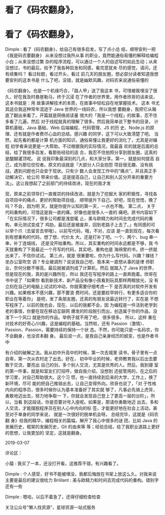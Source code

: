 # 看了《码农翻身》，

# 看了《码农翻身》，

Dimple : 看了《码农翻身》，给自己有很多启发，写了点小总 结，顺带安利一把 《我是码农要翻身》 从来没想过我所从事 的职业，竟然能通俗易懂的解释给编程小白；从来没想过繁 杂的程序流程，可以通过一个人的自述写的如此生动；从来 没想过，书的最后，给予了我各种启发和同感，看完意犹未 尽的感觉，请问，还有续集吗？ 看过标题，看过开头，看过 前几天的朋友圈，想必部分读者知道我想要安利的这本书是 什么了吧，没错，就是幽默风趣，对码农来说通俗易懂的

《码农翻身》。也是一个机缘巧合，「路人甲」送了我这本 书，可惜被我埋没了很久，好在我及时悬崖勒马，终于沉浸 在了作者的世界里。用作者欣哥的话来说，这本书就是：用 故事讲解技术的本质，在故事中轻松自在地掌握技术。 这本 书尤其适合我这种常年混迹于 Java 世界的一线码农，所以我想 要翻身，我把它从箱底了翻出来看了。开篇就是网络阅读量 很大的「我是一个线程」的故事，忍不住多看了几遍，然后 对于线程就真的理解了很多。然后我简单说下整书的目录， 计算机基础，Java 基础、Web 后端编程、代码管理、JS 的历 史、Node.js 的原理、还有就是作者费尽心血的总结。感兴趣 的同学，这下可以大致清楚了吧。 当然，起先看的都是计算 机方面的知识，通俗易懂让我更好的消化了，尤其是对编程 初学者来说更是一大帮助。不过根据我的实际情况，我最喜 欢的就是后面的总结，给了我很多启发，看那些经验的适 合，我忍不住拍照分享到朋友圈，这真的是醍醐灌顶呢。 说 说我印象最深刻的几点，和大家分享。第一，就是如何提高 自己，成为那位佼佼者。原文的话就是「大部分人只会抱怨 项目很无趣、没有挑战，遇到问题也只会安于现状。只有少 数人会发现工作中的“痛点”，并且真正手动解决它，给公司 带来价值。这是提高自己，让自己和别人区分开来的重要方 法」。这让我想起了之前部门的持续改进，现在的我才发

现，原来之前领导们一直推崇的持续改进，就是为了挖掘大 家的积极性，寻找各自项目中的痛点，更好的帮助项目组， 顺带提升下自己。好吧，现在觉悟，晚了吗？不会，因为明 天，就是你提升认知的第一天，一点也不晚。 第二点， 关于 代码重构的，可惜这是我一直的痛，好像也是很多人一直的 痛吧。原书内容如下「在实际情况下，很多公司都是浅尝辄 止，美与欧精力和时间去完成代码的重构，单元测试变成了 鸡肋，最后还是被废弃，回到老路子上去了。」有同感的可 以举个爪（去留言去举哦）。以前写代码，哦，不对，应该 是一直到现在，每次看到有想重构的代码，想了想，代价太 大，还是打补丁吧。一个、两个、bug 串一串，补丁连城线， 还是没开始重构。所以，其实重构的时间永远都是不够，我 今天就重构了下我最近一个月写的代码，其实吧，重构也是 海绵里的书，挤一挤就出来了，不信你试试。 第三点，就是 很重要啦，你为什么写代码。兴趣？赚钱？坐办公室吹空 调？专业被调剂？说说我自己吧，我本来一直想从事的是律 师职业，奈何分数不够高，最后就被调剂成了计算机，然后 就踏入了 Java 的世界，但是现在的我，真的是兴趣所在，所以 我还在写程序的路上一直奔跑着。欣哥在书中说了「如果你 看到新技术、新产品没有像小孩看到玩具那样两眼放光，没 有立刻在自己的电脑上试试的冲动，你就需要仔细考虑一下 是否真的对软件开发有兴趣。如果根本不感兴趣，那不要浪 费时间，还是要趁早转行，有更多适合你的职业在等着你」 是吧，发了条朋友圈，还真的有朋友说最近转行了，实在是 不想写程序了。以前的我也会，现在、以后的我都不会，因 为编程是一件活到老学到老的事情，你要在现在移动互联网 爆发的阶段脱引而出，创造属于你的作品，没准下一个风口 就是你的作品。举例子就不用了吧， 很多很多。 所以，这样 重在对技术的好奇心/兴趣，这是编程的基础。当然啦，还有 Passion（激情）、Passion、Passion，需要持续的保持一个状 态。不然，你可能只是一名码农，你不会翻身，也没资本翻 身。 最后说一点，是我自己亲身经历的蜕变，也是作者书中

有介绍的破解之法。我从初中升高中的时候，第一次去城里 读书，骨子里有一点自卑，第一次从农村走了出去。好在， 初中毕业的时候，老师教育我以后出去要敢于交流，要亮出 自己的剑，多个别人交流，尤其是优秀的人。然后，我到寝 室的第一件事，就是和室友们打招呼，做自我介绍，没想到 还挺管用的，在之后的学习里，对自己帮助很大。这个习 惯，也一直持续到后来的大学，工作上，换了新环境，尽可 能的把自己推销出去，让自己变得外向。欣哥也说了，「对 于性格内向的程序员，很多时候你认为基本准备好了其实就 够了，凡事必先骑上虎背，勇敢地迈出去，努力地争取一 下，你就会发现自己登上了更高一层的台阶」，所以，当看 到这段话，你是否要对号入座呢。如果是，那请你勇敢地迈 出去，多和人交流，才能摆脱程序员在别人心中内向的标 签，才能更好地在社会上活动，甚至对于单身的同学来说， 就是一次很好的脱单机会呀。 总结完毕，这就是《码农翻 身》给我的精华，编程相关的篇幅，解开了我心中很多的谜 团，比如 Java 的发展历史，框架的发展历史，Git 的由来等 等；经验总结，给了我职业道路上更好的思想，让我更加的 坚定，这就是翻身。

2019-03-07

评论区：

小猿 : 我买了一本，还没打开看，这推荐不错，有兴趣看了。

Dimple : 个人感受，好书不能被埋没，我都后悔放在书架上放这么久。对我来说主要是最后的建议很给力 Brililant : 美与欧精力和时间去完成代码的重构。错别字还有一些

Dimple : 嗯哈，以后不着急了，还得仔细检查检查

关注公众号"懒人找资源"，星球资源一站式服务